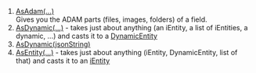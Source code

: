 1. [AsAdam(...)](xref:NetCode.DynamicCode.AsAdam)  
    Gives you the ADAM parts (files, images, folders) of a field.
1. [AsDynamic(...)](xref:NetCode.DynamicCode.AsDynamic) - takes just about anything (an iEntity, a list of iEntities, a dynamic, ...) and casts it to a [DynamicEntity](xref:NetCode.DynamicData.DynamicEntity)
1. [AsDynamic(jsonString)](xref:NetCode.DynamicCode.AsDynamicString)
1. [AsEntity(...)](xref:NetCode.DynamicCode.AsEntity) - takes just about anything (iEntity, DynamicEntity, list of that) and casts it to an [iEntity](xref:NetCode.DynamicData.Entity)